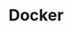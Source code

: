 ---
created: '2025-09-16T15:05:15.653110'
modified: '2025-09-17T17:33:23.127258'
ship_factor: 5
subtype: mcp-servers
tags: []
title: Docker
type: tool
version: 1
---